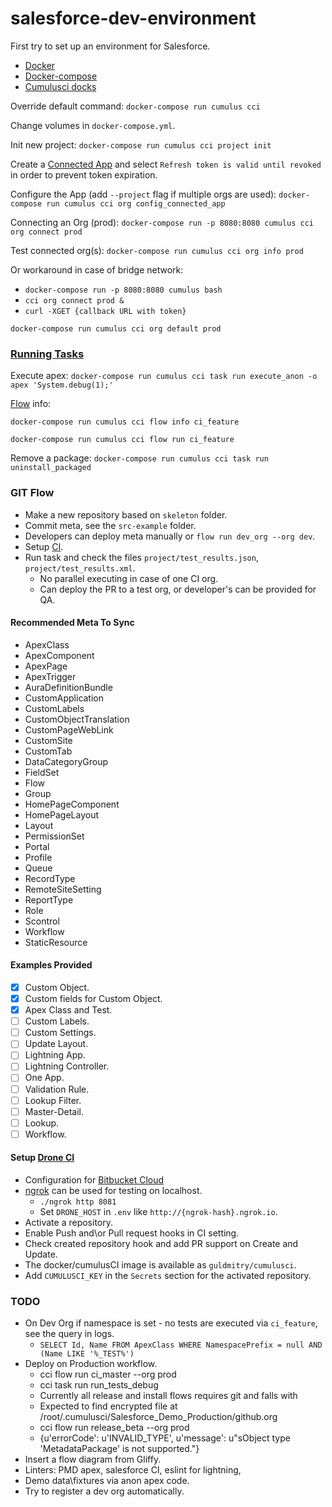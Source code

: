# salesforce-dev-environment
First try to set up an environment for Salesforce.

* [Docker](https://www.docker.com/)
* [Docker-compose](https://docs.docker.com/compose/)
* [Cumulusci docks](http://cumulusci.readthedocs.io/en/latest/tutorial.html)

Override default command:
`docker-compose run cumulus cci`

Change volumes in `docker-compose.yml`.

Init new project:
`docker-compose run cumulus cci project init`

Create a [Connected App](http://cumulusci.readthedocs.io/en/latest/tutorial.html#part-3-connecting-salesforce-orgs) and select `Refresh token is valid until revoked` in order to prevent token expiration.

Configure the App (add `--project` flag if multiple orgs are used):
`docker-compose run cumulus cci org config_connected_app`

Connecting an Org (prod):
`docker-compose run -p 8080:8080 cumulus cci org connect prod`

Test connected org(s): `docker-compose run cumulus cci org info prod`

Or workaround in case of bridge network:
* `docker-compose run -p 8080:8080 cumulus bash`
* `cci org connect prod &`
* `curl -XGET {callback URL with token}`

`docker-compose run cumulus cci org default prod`

### [Running Tasks](http://cumulusci.readthedocs.io/en/latest/tutorial.html#part-4-running-tasks)
Execute apex:
`docker-compose run cumulus cci task run execute_anon -o apex 'System.debug(1);'`

[Flow](http://cumulusci.readthedocs.io/en/latest/tutorial.html#part-5-flows) info:

`docker-compose run cumulus cci flow info ci_feature`

`docker-compose run cumulus cci flow run ci_feature`

Remove a package: `docker-compose run cumulus cci task run uninstall_packaged`

### GIT Flow
* Make a new repository based on `skeleton` folder.
* Commit meta, see the `src-example` folder.
* Developers can deploy meta manually or `flow run dev_org --org dev`.
* Setup [CI](http://cumulusci.readthedocs.io/en/latest/cookbook.html#continuous-integration-with-cumulusci).
* Run task and check the files `project/test_results.json`, `project/test_results.xml`.
  * No parallel executing in case of one CI org.
  * Can deploy the PR to a test org, or developer's can be provided for QA.

#### Recommended Meta To Sync
* ApexClass
* ApexComponent
* ApexPage
* ApexTrigger
* AuraDefinitionBundle
* CustomApplication
* CustomLabels
* CustomObjectTranslation
* CustomPageWebLink
* CustomSite
* CustomTab
* DataCategoryGroup
* FieldSet
* Flow
* Group
* HomePageComponent
* HomePageLayout
* Layout
* PermissionSet
* Portal
* Profile
* Queue
* RecordType
* RemoteSiteSetting
* ReportType
* Role
* Scontrol
* Workflow
* StaticResource

#### Examples Provided
- [x] Custom Object.
- [x] Custom fields for Custom Object.
- [x] Apex Class and Test.
- [ ] Custom Labels.
- [ ] Custom Settings.
- [ ] Update Layout.
- [ ] Lightning App.
- [ ] Lightning Controller.
- [ ] One App.
- [ ] Validation Rule.
- [ ] Lookup Filter.
- [ ] Master-Detail.
- [ ] Lookup.
- [ ] Workflow.

#### Setup [Drone CI](http://docs.drone.io)
* Configuration for [Bitbucket Cloud](http://docs.drone.io/install-for-bitbucket-cloud/)
* [ngrok](https://ngrok.com/) can be used for testing on localhost.
  * `./ngrok http 8081`
  * Set `DRONE_HOST` in `.env` like `http://{ngrok-hash}.ngrok.io`.
* Activate a repository.
* Enable Push and\or Pull request hooks in CI setting.
* Check created repository hook and add PR support on Create and Update.
* The docker/cumulusCI image is available as `guldmitry/cumulusci`.
* Add `CUMULUSCI_KEY` in the `Secrets` section for the activated repository.

### TODO
* On Dev Org if namespace is set - no tests are executed via `ci_feature`, see the query in logs.
  * `SELECT Id, Name FROM ApexClass WHERE NamespacePrefix = null AND (Name LIKE '%_TEST%')`
* Deploy on Production workflow.
  * cci flow run ci_master --org prod
  * cci task run run_tests_debug
  * Currently all release and install flows requires git and falls with
  * Expected to find encrypted file at /root/.cumulusci/Salesforce_Demo_Production/github.org
  * cci flow run release_beta --org prod
  * {u'errorCode': u'INVALID_TYPE', u'message': u"sObject type 'MetadataPackage' is not supported."}
* Insert a flow diagram from Gliffy.
* Linters: PMD apex, salesforce CI, eslint for lightning, 
* Demo data\fixtures via anon apex code.
* Try to register a dev org automatically.
